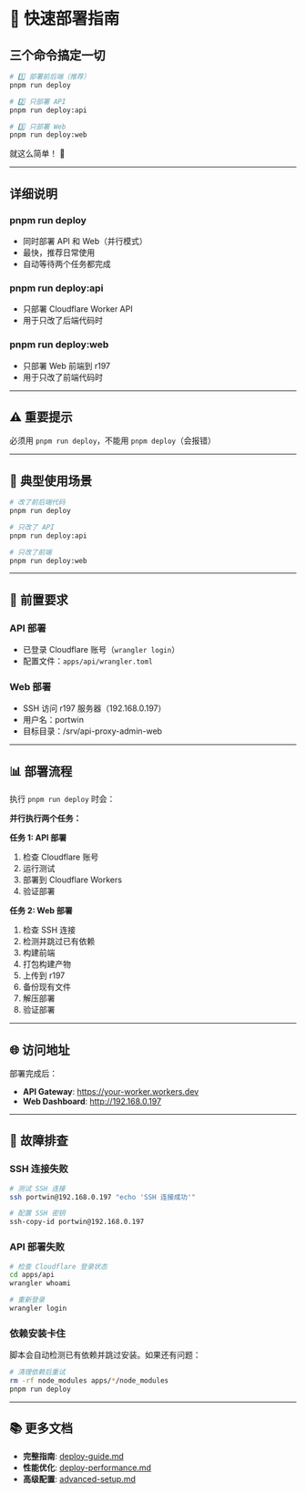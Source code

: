 # 🚀 快速部署指南

## 三个命令搞定一切

```bash
# 1️⃣ 部署前后端（推荐）
pnpm run deploy

# 2️⃣ 只部署 API
pnpm run deploy:api

# 3️⃣ 只部署 Web
pnpm run deploy:web
```

就这么简单！ 🎉

---

## 详细说明

### pnpm run deploy
- 同时部署 API 和 Web（并行模式）
- 最快，推荐日常使用
- 自动等待两个任务都完成

### pnpm run deploy:api
- 只部署 Cloudflare Worker API
- 用于只改了后端代码时

### pnpm run deploy:web
- 只部署 Web 前端到 r197
- 用于只改了前端代码时

---

## ⚠️ 重要提示

必须用 `pnpm run deploy`，不能用 `pnpm deploy`（会报错）

---

## 🎯 典型使用场景

```bash
# 改了前后端代码
pnpm run deploy

# 只改了 API
pnpm run deploy:api

# 只改了前端
pnpm run deploy:web
```

---

## 🔧 前置要求

### API 部署
- 已登录 Cloudflare 账号（`wrangler login`）
- 配置文件：`apps/api/wrangler.toml`

### Web 部署
- SSH 访问 r197 服务器（192.168.0.197）
- 用户名：portwin
- 目标目录：/srv/api-proxy-admin-web

---

## 📊 部署流程

执行 `pnpm run deploy` 时会：

**并行执行两个任务：**

**任务 1: API 部署**
1. 检查 Cloudflare 账号
2. 运行测试
3. 部署到 Cloudflare Workers
4. 验证部署

**任务 2: Web 部署**
1. 检查 SSH 连接
2. 检测并跳过已有依赖
3. 构建前端
4. 打包构建产物
5. 上传到 r197
6. 备份现有文件
7. 解压部署
8. 验证部署

---

## 🌐 访问地址

部署完成后：

- **API Gateway**: https://your-worker.workers.dev
- **Web Dashboard**: http://192.168.0.197

---

## 🐛 故障排查

### SSH 连接失败

```bash
# 测试 SSH 连接
ssh portwin@192.168.0.197 "echo 'SSH 连接成功'"

# 配置 SSH 密钥
ssh-copy-id portwin@192.168.0.197
```

### API 部署失败

```bash
# 检查 Cloudflare 登录状态
cd apps/api
wrangler whoami

# 重新登录
wrangler login
```

### 依赖安装卡住

脚本会自动检测已有依赖并跳过安装。如果还有问题：

```bash
# 清理依赖后重试
rm -rf node_modules apps/*/node_modules
pnpm run deploy
```

---

## 📚 更多文档

- **完整指南**: [deploy-guide.md](./deploy-guide.md)
- **性能优化**: [deploy-performance.md](./deploy-performance.md)
- **高级配置**: [advanced-setup.md](./advanced-setup.md)
